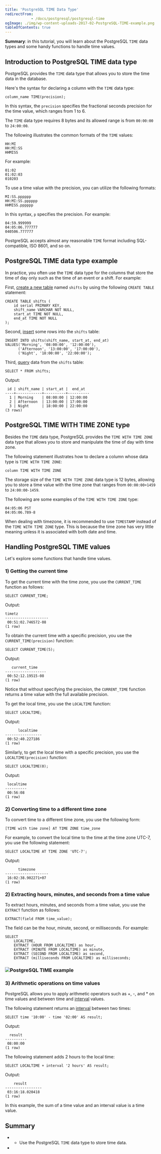 ```yaml
---
title: 'PostgreSQL TIME Data Type'
redirectFrom: 
            - /docs/postgresql/postgresql-time
ogImage: ./img/wp-content-uploads-2017-02-PostgreSQL-TIME-example.png
tableOfContents: true
---
```


**Summary**: in this tutorial, you will learn about the PostgreSQL `TIME` data types and some handy functions to handle time values.



## Introduction to PostgreSQL TIME data type



PostgreSQL provides the `TIME` data type that allows you to store the time data in the database.



Here's the syntax for declaring a column with the `TIME` data type:



```
column_name TIME(precision);
```



In this syntax, the `precision` specifies the fractional seconds precision for the time value, which ranges from 1 to 6.



The `TIME` data type requires 8 bytes and its allowed range is from `00:00:00` to `24:00:00`.



The following illustrates the common formats of the `TIME` values:



```
HH:MI
HH:MI:SS
HHMISS
```



For example:



```
01:02
01:02:03
010203
```



To use a time value with the precision, you can utilize the following formats:



```
MI:SS.pppppp
HH:MI:SS.pppppp
HHMISS.pppppp
```



In this syntax, `p` specifies the precision. For example:



```
04:59.999999
04:05:06.777777
040506.777777
```



PostgreSQL accepts almost any reasonable `TIME` format including SQL-compatible, ISO 8601, and so on.



## PostgreSQL TIME data type example



In practice, you often use the `TIME` data type for the columns that store the time of day only such as the time of an event or a shift. For example:



First, [create a new table](/docs/postgresql/postgresql-create-table) named `shifts` by using the following `CREATE TABLE` statement:



```
CREATE TABLE shifts (
    id serial PRIMARY KEY,
    shift_name VARCHAR NOT NULL,
    start_at TIME NOT NULL,
    end_at TIME NOT NULL
);
```



Second, [insert](/docs/postgresql/postgresql-insert) some rows into the `shifts` table:



```
INSERT INTO shifts(shift_name, start_at, end_at)
VALUES('Morning', '08:00:00', '12:00:00'),
      ('Afternoon', '13:00:00', '17:00:00'),
      ('Night', '18:00:00', '22:00:00');
```



Third, [query](/docs/postgresql/postgresql-select) data from the `shifts` table:



```
SELECT * FROM shifts;
```



Output:



```
 id | shift_name | start_at |  end_at
----+------------+----------+----------
  1 | Morning    | 08:00:00 | 12:00:00
  2 | Afternoon  | 13:00:00 | 17:00:00
  3 | Night      | 18:00:00 | 22:00:00
(3 rows)
```



## PostgreSQL TIME WITH TIME ZONE type



Besides the `TIME` data type, PostgreSQL provides the `TIME WITH TIME ZONE` data type that allows you to store and manipulate the time of day with time zone.



The following statement illustrates how to declare a column whose data type is `TIME WITH TIME ZONE`:



```
column TIME WITH TIME ZONE
```



The storage size of the `TIME WITH TIME ZONE` data type is 12 bytes, allowing you to store a time value with the time zone that ranges from `00:00:00+1459` to `24:00:00-1459`.



The following are some examples of the `TIME WITH TIME ZONE` type:



```
04:05:06 PST
04:05:06.789-8
```



When dealing with timezone, it is recommended to use `TIMESTAMP` instead of the `TIME WITH TIME ZONE` type. This is because the time zone has very little meaning unless it is associated with both date and time.



## Handling PostgreSQL TIME values



Let's explore some functions that handle time values.



### 1) Getting the current time



To get the current time with the time zone, you use the `CURRENT_TIME` function as follows:



```
SELECT CURRENT_TIME;
```



Output:



```
timetz
--------------------
 00:51:02.746572-08
(1 row)
```



To obtain the current time with a specific precision, you use the `CURRENT_TIME(precision)` function:



```
SELECT CURRENT_TIME(5);
```



Output:



```
   current_time
-------------------
 00:52:12.19515-08
(1 row)
```



Notice that without specifying the precision, the `CURRENT_TIME` function returns a time value with the full available precision.



To get the local time, you use the `LOCALTIME` function:



```
SELECT LOCALTIME;
```



Output:



```
      localtime
-----------------
 00:52:40.227186
(1 row)
```



Similarly, to get the local time with a specific precision, you use the `LOCALTIME(precision)` function:



```
SELECT LOCALTIME(0);
```



Output:



```
 localtime
----------
 00:56:08
(1 row)
```



### 2) Converting time to a different time zone



To convert time to a different time zone, you use the following form:



```
[TIME with time zone] AT TIME ZONE time_zone
```



For example, to convert the local time to the time at the time zone UTC-7, you use the following statement:



```
SELECT LOCALTIME AT TIME ZONE 'UTC-7';
```



Output:



```
      timezone
--------------------
 16:02:38.902271+07
(1 row)
```



### 2) Extracting hours, minutes, and seconds from a time value



To extract hours, minutes, and seconds from a time value, you use the `EXTRACT` function as follows:



```
EXTRACT(field FROM time_value);
```



The field can be the hour, minute, second, or milliseconds. For example:



```
SELECT
    LOCALTIME,
    EXTRACT (HOUR FROM LOCALTIME) as hour,
    EXTRACT (MINUTE FROM LOCALTIME) as minute,
    EXTRACT (SECOND FROM LOCALTIME) as second,
    EXTRACT (milliseconds FROM LOCALTIME) as milliseconds;
```



### ![PostgreSQL TIME example](./img/wp-content-uploads-2017-02-PostgreSQL-TIME-example.png "PostgreSQL TIME example")



### 3) Arithmetic operations on time values



PostgreSQL allows you to apply arithmetic operators such as +, -, and \* on time values and between time and [interval](/docs/postgresql/postgresql-interval) values.



The following statement returns an [interval](/docs/postgresql/postgresql-interval) between two times:



```
SELECT time '10:00' - time '02:00' AS result;
```



Output:



```
  result
----------
 08:00:00
(1 row)
```



The following statement adds 2 hours to the local time:



```
SELECT LOCALTIME + interval '2 hours' AS result;
```



Output:



```
    result
-----------------
 03:16:18.020418
(1 row)
```



In this example, the sum of a time value and an interval value is a time value.



## Summary



- - Use the PostgreSQL `TIME` data type to store time data.
- 
